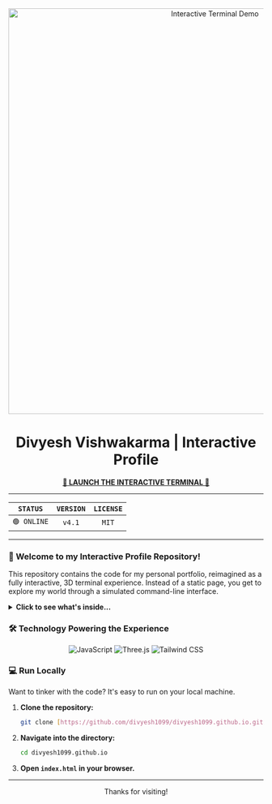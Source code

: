 <div align="center">

<a href="https://divyesh1099.github.io/" title="Launch Interactive Session">
  <img src="https://raw.githubusercontent.com/divyesh1099/divyesh1099/main/profile-demo.gif" alt="Interactive Terminal Demo" width="800" />
</a>

# Divyesh Vishwakarma | Interactive Profile

**[🚀 LAUNCH THE INTERACTIVE TERMINAL 🚀](https://divyesh1099.github.io/)**

</div>

---

<div align="center">

| **`STATUS`** | **`VERSION`** | **`LICENSE`** |
| :---: | :---: | :---: |
| `🟢 ONLINE` | `v4.1` | `MIT` |

</div>

---

### 👾 Welcome to my Interactive Profile Repository!

This repository contains the code for my personal portfolio, reimagined as a fully interactive, 3D terminal experience. Instead of a static page, you get to explore my world through a simulated command-line interface.

<details>
  <summary><strong>Click to see what's inside...</strong></summary>
  <br/>
  <ul>
    <li><b>Live APIs:</b> Fetches my latest GitHub projects and real-time weather.</li>
    <li><b>Simulated Filesystem:</b> Use commands like <code>ls</code>, <code>cd</code>, and <code>cat</code> to navigate and read files.</li>
    <li><b>Full Interactivity:</b> Enjoy command history, tab-autocompletion, and fun easter eggs like <code>cowsay</code>.</li>
    <li><b>Customization:</b> Change the terminal's appearance with the <code>theme</code> command.</li>
  </ul>
</details>

### 🛠️ Technology Powering the Experience

<p align="center">
  <img src="https://img.shields.io/badge/JavaScript-F7DF1E?style=for-the-badge&logo=javascript&logoColor=black" alt="JavaScript"/>
  <img src="https://img.shields.io/badge/Three.js-000000?style=for-the-badge&logo=three.js&logoColor=white" alt="Three.js"/>
  <img src="https://img.shields.io/badge/Tailwind_CSS-38B2AC?style=for-the-badge&logo=tailwind-css&logoColor=white" alt="Tailwind CSS"/>
</p>

### 💻 Run Locally

Want to tinker with the code? It's easy to run on your local machine.

1.  **Clone the repository:**
    ```sh
    git clone [https://github.com/divyesh1099/divyesh1099.github.io.git](https://github.com/divyesh1099/divyesh1099.github.io.git)
    ```
2.  **Navigate into the directory:**
    ```sh
    cd divyesh1099.github.io
    ```
3.  **Open `index.html` in your browser.**

---

<div align="center">
  <p>Thanks for visiting!</p>
</div>
